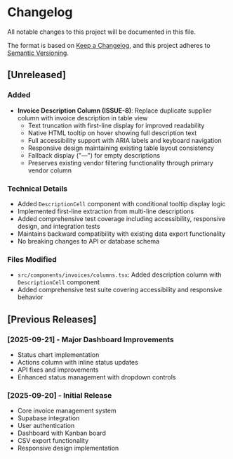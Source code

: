 # Changelog

All notable changes to this project will be documented in this file.

The format is based on [Keep a Changelog](https://keepachangelog.com/en/1.0.0/),
and this project adheres to [Semantic Versioning](https://semver.org/spec/v2.0.0.html).

## [Unreleased]

### Added
- **Invoice Description Column (ISSUE-8)**: Replace duplicate supplier column with invoice description in table view
  - Text truncation with first-line display for improved readability
  - Native HTML tooltip on hover showing full description text
  - Full accessibility support with ARIA labels and keyboard navigation
  - Responsive design maintaining existing table layout consistency
  - Fallback display ("—") for empty descriptions
  - Preserves existing vendor filtering functionality through primary vendor column

### Technical Details
- Added `DescriptionCell` component with conditional tooltip display logic
- Implemented first-line extraction from multi-line descriptions
- Added comprehensive test coverage including accessibility, responsive design, and integration tests
- Maintains backward compatibility with existing data export functionality
- No breaking changes to API or database schema

### Files Modified
- `src/components/invoices/columns.tsx`: Added description column with `DescriptionCell` component
- Added comprehensive test suite covering accessibility and responsive behavior

## [Previous Releases]

### [2025-09-21] - Major Dashboard Improvements
- Status chart implementation
- Actions column with inline status updates
- API fixes and improvements
- Enhanced status management with dropdown controls

### [2025-09-20] - Initial Release
- Core invoice management system
- Supabase integration
- User authentication
- Dashboard with Kanban board
- CSV export functionality
- Responsive design implementation